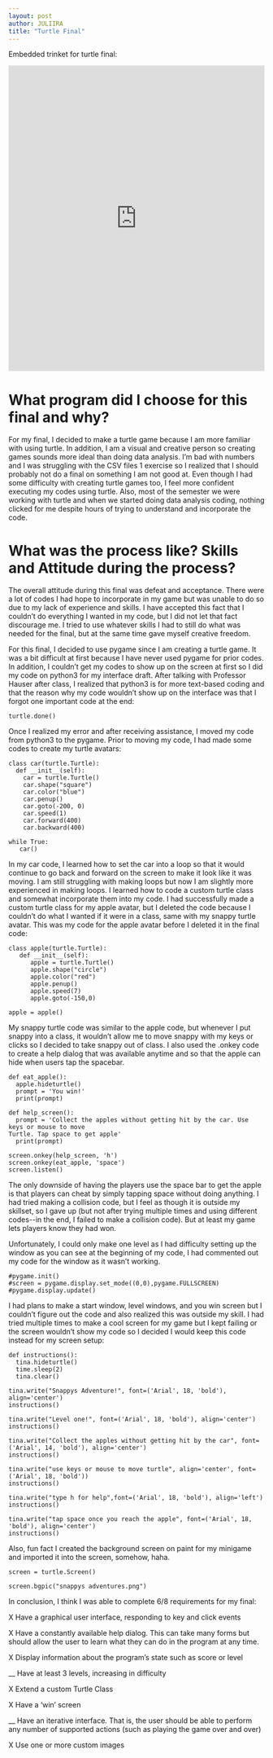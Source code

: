 ```yaml
---
layout: post
author: JULIIRA
title: "Turtle Final"
---
```


Embedded trinket for turtle final:

<iframe src="https://trinket.io/embed/pygame/076d59cf51" width="100%" height="600" frameborder="0" marginwidth="0" marginheight="0" allowfullscreen></iframe>

# What program did I choose for this final and why?

For my final, I decided to make a turtle game because I am more familiar with using turtle. In addition, I am a visual and creative person
so creating games sounds more ideal than doing data analysis. I’m bad with numbers and I was struggling with the CSV files 1 exercise so I 
realized that I should probably not do a final on something I am not good at.  Even though I had some difficulty with creating turtle games too,
I feel more confident executing my codes using turtle. Also, most of the semester we were working with turtle and when we started doing data analysis 
coding, nothing clicked for me despite hours of trying to understand and incorporate the code. 

#  What was the process like? Skills and Attitude during the process?

The overall attitude during this final was defeat and acceptance. There were a lot of codes I had hope to incorporate in my game but was unable to do so
due to my lack of experience and skills. I have accepted this fact that I couldn’t do everything I wanted in my code, but I did not let that fact discourage me.
I tried to use whatever skills I had to still do what was needed for the final, but at the same time gave myself creative freedom. 

For this final, I decided to use pygame since I am creating a turtle game. It was a bit difficult at first because I have never used pygame for prior codes. 
In addition, I couldn’t get my codes to show up on the screen at first so I did my code on python3 for my interface draft. After talking with Professor Hauser
after class, I realized that python3 is for more text-based coding and that the reason why my code wouldn’t show up on the interface was that I forgot one important 
code at the end: 

```
turtle.done()
```
Once I realized my error and after receiving assistance, I moved my code from python3 to the pygame. Prior to moving my code, I had made some codes to create
my turtle avatars:

```
class car(turtle.Turtle):
  def __init__(self):
    car = turtle.Turtle()
    car.shape("square")
    car.color("blue")
    car.penup()
    car.goto(-200, 0)
    car.speed(1)
    car.forward(400)
    car.backward(400)
  
while True:
   car()
```
In my car code, I learned how to set the car into a loop so that it would continue to go back and forward on the screen to make it look like it was moving. 
I am still struggling with making loops but now I am slightly more experienced in making loops. 
I learned how to code a custom turtle class and somewhat incorporate them into my code. I had successfully made a custom turtle class for my apple avatar, 
but I deleted the code because I couldn’t do what I wanted if it were in a class, same with my snappy turtle avatar. 
This was my code for the apple avatar before I deleted it in the final code:

```
class apple(turtle.Turtle):
   def __init__(self):
      apple = turtle.Turtle()
      apple.shape("circle")
      apple.color("red")
      apple.penup()
      apple.speed(7)
      apple.goto(-150,0)

apple = apple()
```
My snappy turtle code was similar to the apple code, but whenever I put snappy into a class, it wouldn’t allow me to move snappy with my keys or clicks 
so I decided to take snappy out of class. I also used the .onkey code to create a help dialog that was available anytime and so that the apple can hide
when users tap the spacebar.

```
def eat_apple():
  apple.hideturtle()
  prompt = 'You win!'
  print(prompt)
  
def help_screen():
  prompt = 'Collect the apples without getting hit by the car. Use keys or mouse to move 
Turtle. Tap space to get apple' 
  print(prompt)

```

```
screen.onkey(help_screen, 'h')
screen.onkey(eat_apple, 'space')
screen.listen()

```
The only downside of having the players use the space bar to get the apple is that players can cheat by simply tapping space without doing anything. 
I had tried making a collision code, but I feel as though it is outside my skillset, so I gave up (but not after trying multiple times and using different 
codes--in the end, I failed to make a collision code). But at least my game lets players know they had won. 

Unfortunately, I could only make one level as I had difficulty setting up the window as you can see at the beginning of my code, I had commented out my code 
for the window as it wasn’t working. 

```
#pygame.init()
#screen = pygame.display.set_mode((0,0),pygame.FULLSCREEN)
#pygame.display.update()
```

I had plans to make a start window, level windows, and you win screen but I couldn’t figure out the code and also realized this was outside my skill. 
I had tried multiple times to make a cool screen for my game but I kept failing or the screen wouldn’t show my code so I decided I would keep this code
instead for my screen setup:

```
def instructions():
  tina.hideturtle()
  time.sleep(2)
  tina.clear()

tina.write("Snappys Adventure!", font=('Arial', 18, 'bold'), align='center')
instructions()

tina.write("Level one!", font=('Arial', 18, 'bold'), align='center')
instructions()

tina.write("Collect the apples without getting hit by the car", font=('Arial', 14, 'bold'), align='center')
instructions()

tina.write("use keys or mouse to move turtle", align='center', font=('Arial', 18, 'bold'))
instructions()

tina.write("type h for help",font=('Arial', 18, 'bold'), align='left')
instructions()

tina.write("tap space once you reach the apple", font=('Arial', 18, 'bold'), align='center')
instructions()
```
Also, fun fact I created the background screen on paint for my minigame and imported it into the screen, somehow, haha. 

```
screen = turtle.Screen()

screen.bgpic("snappys adventures.png")

```
In conclusion, I think I was able to complete 6/8 requirements for my final:

X Have a graphical user interface, responding to key and click events

X Have a constantly available help dialog. This can take many forms but should allow the user to learn what they can do in the program at any time.

X Display information about the program’s state such as score or level

__ Have at least 3 levels, increasing in difficulty

X Extend a custom Turtle Class

X Have a ‘win’ screen

__ Have an iterative interface. That is, the user should be able to perform any number of   supported actions (such as playing the game over and over)

X Use one or more custom images




